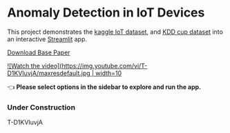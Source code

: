 # Anomaly Detection in IoT Devices

This project demonstrates the [kaggle IoT dataset]( https://www.kaggle.com/francoisxa/ds2ostraffictraces ), and [KDD cup dataset](https://kdd.ics.uci.edu/databases/kddcup99/kddcup99.html) into an interactive [Streamlit](https://streamlit.io) app.

[Download Base Paper](https://github.com/Jaseemck/Anomaly_Detection_App/raw/master/paper.pdf)

[![Watch the video](https://img.youtube.com/vi/T-D1KVIuvjA/maxresdefault.jpg | width=10](https://youtu.be/T-D1KVIuvjA)



👈 **Please select options in the sidebar to explore and run the app.**

### Under Construction
T-D1KVIuvjA

